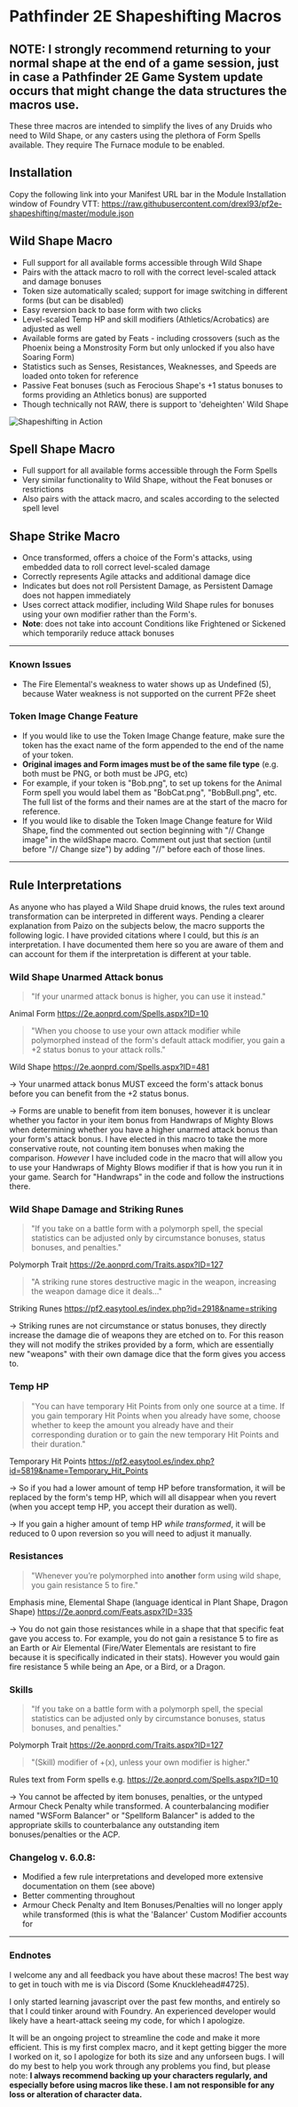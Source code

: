 # Pathfinder 2E Shapeshifting Macros

## NOTE: I strongly recommend returning to your normal shape at the end of a game session, just in case a Pathfinder 2E Game System update occurs that might change the data structures the macros use.



These three macros are intended to simplify the lives of any Druids who need to Wild Shape, or any casters using the plethora of Form Spells available. They require The Furnace module to be enabled.

## Installation
Copy the following link into your Manifest URL bar in the Module Installation window of Foundry VTT: https://raw.githubusercontent.com/drexl93/pf2e-shapeshifting/master/module.json

## Wild Shape Macro
* Full support for all available forms accessible through Wild Shape
* Pairs with the attack macro to roll with the correct level-scaled attack and damage bonuses
* Token size automatically scaled; support for image switching in different forms (but can be disabled)
* Easy reversion back to base form with two clicks
* Level-scaled Temp HP and skill modifiers (Athletics/Acrobatics) are adjusted as well
* Available forms are gated by Feats - including crossovers (such as the Phoenix being a Monstrosity Form but only unlocked if you also have Soaring Form)
* Statistics such as Senses, Resistances, Weaknesses, and Speeds are loaded onto token for reference
* Passive Feat bonuses (such as Ferocious Shape's +1 status bonuses to forms providing an Athletics bonus) are supported
* Though technically not RAW, there is support to 'deheighten' Wild Shape

![Shapeshifting in Action](https://media.giphy.com/media/Rk97paAzUy9l0mrDFY/giphy.gif)

## Spell Shape Macro
* Full support for all available forms accessible through the Form Spells
* Very similar functionality to Wild Shape, without the Feat bonuses or restrictions
* Also pairs with the attack macro, and scales according to the selected spell level

## Shape Strike Macro
* Once transformed, offers a choice of the Form's attacks, using embedded data to roll correct level-scaled damage
* Correctly represents Agile attacks and additional damage dice
* Indicates but does not roll Persistent Damage, as Persistent Damage does not happen immediately
* Uses correct attack modifier, including Wild Shape rules for bonuses using your own modifier rather than the Form's.
* **Note**: does not take into account Conditions like Frightened or Sickened which temporarily reduce attack bonuses

---

### Known Issues
* The Fire Elemental's weakness to water shows up as Undefined (5), because Water weakness is not supported on the current PF2e sheet

### Token Image Change Feature
* If you would like to use the Token Image Change feature, make sure the token has the exact name of the form appended to the end of the name of your token.
* **Original images and Form images must be of the same file type** (e.g. both must be PNG, or both must be JPG, etc)
* For example, if your token is "Bob.png", to set up tokens for the Animal Form spell you would label them as "BobCat.png", "BobBull.png", etc. The full list of the forms and their names are at the start of the macro for reference.
* If you would like to disable the Token Image Change feature for Wild Shape, find the commented out section beginning with "// Change image" in the wildShape macro. Comment out just that section (until before "// Change size") by adding "//" before each of those lines.

---

## Rule Interpretations
As anyone who has played a Wild Shape druid knows, the rules text around transformation can be interpreted in different ways. Pending a clearer explanation from Paizo on the subjects below, the macro supports the following logic. I have provided citations where I could, but this *is* an interpretation. I have documented them here so you are aware of them and can account for them if the interpretation is different at your table.

### Wild Shape Unarmed Attack bonus
> "If your unarmed attack bonus is higher, you can use it instead."

Animal Form https://2e.aonprd.com/Spells.aspx?ID=10

> "When you choose to use your own attack modifier while polymorphed instead of the form's default attack modifier, you gain a +2 status bonus to your attack rolls."

Wild Shape https://2e.aonprd.com/Spells.aspx?ID=481

-> Your unarmed attack bonus MUST exceed the form's attack bonus before you can benefit from the +2 status bonus.

-> Forms are unable to benefit from item bonuses, however it is unclear whether you factor in your item bonus from Handwraps of Mighty Blows when determining whether you have a higher unarmed attack bonus than your form's attack bonus. I have elected in this macro to take the more conservative route, not counting item bonuses when making the comparison. *However* I have included code in the macro that will allow you to use your Handwraps of Mighty Blows modifier if that is how you run it in your game. Search for "Handwraps" in the code and follow the instructions there.

### Wild Shape Damage and Striking Runes
> "If you take on a battle form with a polymorph spell, the special statistics can be adjusted only by circumstance bonuses, status bonuses, and penalties."

Polymorph Trait https://2e.aonprd.com/Traits.aspx?ID=127
> "A striking rune stores destructive magic in the weapon, increasing the weapon damage dice it deals..."

Striking Runes https://pf2.easytool.es/index.php?id=2918&name=striking

-> Striking runes are not circumstance or status bonuses, they directly increase the damage die of weapons they are etched on to. For this reason they will not modify the strikes provided by a form, which are essentially new "weapons" with their own damage dice that the form gives you access to.

### Temp HP
> "You can have temporary Hit Points from only one source at a time. If you gain temporary Hit Points when you already have some, choose whether to keep the amount you already have and their corresponding duration or to gain the new temporary Hit Points and their duration."

Temporary Hit Points https://pf2.easytool.es/index.php?id=5819&name=Temporary_Hit_Points

-> So if you had a lower amount of temp HP before transformation, it will be replaced by the form's temp HP, which will all disappear when you revert (when you accept temp HP, you accept their duration as well).

-> If you gain a higher amount of temp HP *while transformed*, it will be reduced to 0 upon reversion so you will need to adjust it manually.

### Resistances
> "Whenever you’re polymorphed into **another** form using wild shape, you gain resistance 5 to fire." 

Emphasis mine, Elemental Shape (language identical in Plant Shape, Dragon Shape) https://2e.aonprd.com/Feats.aspx?ID=335

-> You do not gain those resistances while in a shape that that specific feat gave you access to. For example, you do not gain a resistance 5 to fire as an Earth or Air Elemental (Fire/Water Elementals are resistant to fire because it is specifically indicated in their stats). However you would gain fire resistance 5 while being an Ape, or a Bird, or a Dragon.

### Skills
> "If you take on a battle form with a polymorph spell, the special statistics can be adjusted only by circumstance bonuses, status bonuses, and penalties."

Polymorph Trait https://2e.aonprd.com/Traits.aspx?ID=127
> "(Skill) modifier of +(x), unless your own modifier is higher."

Rules text from Form spells e.g. https://2e.aonprd.com/Spells.aspx?ID=10

-> You cannot be affected by item bonuses, penalties, or the untyped Armour Check Penalty while transformed. A counterbalancing modifier named "WSForm Balancer" or "Spellform Balancer" is added to the appropriate skills to counterbalance any outstanding item bonuses/penalties or the ACP.


### Changelog v. 6.0.8:
* Modified a few rule interpretations and developed more extensive documentation on them (see above)
* Better commenting throughout
* Armour Check Penalty and Item Bonuses/Penalties will no longer apply while transformed (this is what the 'Balancer' Custom Modifier accounts for

---

### Endnotes
I welcome any and all feedback you have about these macros! The best way to get in touch with me is via Discord (Some Knucklehead#4725).

I only started learning javascript over the past few months, and entirely so that I could tinker around with Foundry. An experienced developer would likely have a heart-attack seeing my code, for which I apologize.

It will be an ongoing project to streamline the code and make it more efficient. This is my first complex macro, and it kept getting bigger the more I worked on it, so I apologize for both its size and any unforseen bugs. I will do my best to help you work through any problems you find, but please note: **I always recommend backing up your characters regularly, and especially before using macros like these. I am not responsible for any loss or alteration of character data.**
